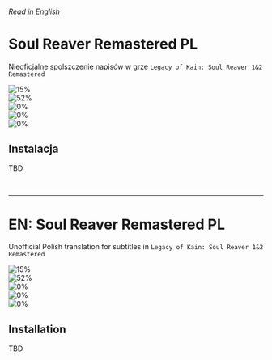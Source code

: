###### [Read in English](#en-soul-reaver-remastered-pl)

# Soul Reaver Remastered PL

Nieoficjalne spolszczenie napisów w grze `Legacy of Kain: Soul Reaver 1&2 Remastered`

![15%](https://progress-bar.xyz/15?width=220&title=Ukończono:) <br />
![52%](https://progress-bar.xyz/52?width=256&title=SR1:) <br />
![0%](https://progress-bar.xyz/0?width=256&title=SR2:) <br />
![0%](https://progress-bar.xyz/0?width=172&title=Mroczna%20kronika%201:) <br />
![0%](https://progress-bar.xyz/0?width=172&title=Mroczna%20kronika%202:)


## Instalacja

TBD

<br />

---

# EN: Soul Reaver Remastered PL
Unofficial Polish translation for subtitles in `Legacy of Kain: Soul Reaver 1&2 Remastered`

![15%](https://progress-bar.xyz/15?width=220&title=Completed:) <br />
![52%](https://progress-bar.xyz/52?width=256&title=SR1:) <br />
![0%](https://progress-bar.xyz/0?width=256&title=SR2:) <br />
![0%](https://progress-bar.xyz/0?width=172&title=Dark%20Chronicles%201:) <br />
![0%](https://progress-bar.xyz/0?width=172&title=Dark%20Chronicles%202:)


## Installation

TBD